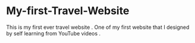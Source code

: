 # My-first-Travel-Website
This is my first ever travel website . One of my first website that I designed by self learning from YouTube videos .
